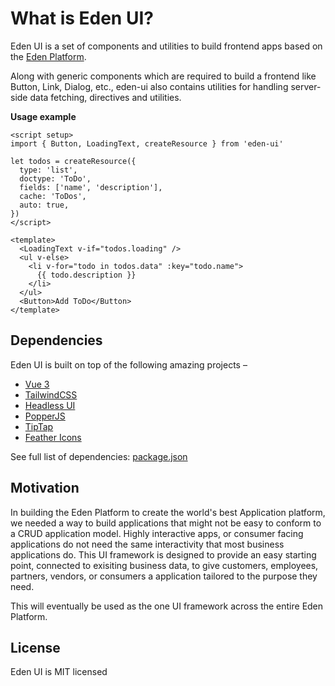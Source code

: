 # What is Eden UI?

Eden UI is a set of components and utilities to build frontend apps based on the
[Eden Platform](https://eden.dpcco.me).

Along with generic components which are required to build a frontend like
Button, Link, Dialog, etc., eden-ui also contains utilities for handling
server-side data fetching, directives and utilities.

**Usage example**

```vue
<script setup>
import { Button, LoadingText, createResource } from 'eden-ui'

let todos = createResource({
  type: 'list',
  doctype: 'ToDo',
  fields: ['name', 'description'],
  cache: 'ToDos',
  auto: true,
})
</script>

<template>
  <LoadingText v-if="todos.loading" />
  <ul v-else>
    <li v-for="todo in todos.data" :key="todo.name">
      {{ todo.description }}
    </li>
  </ul>
  <Button>Add ToDo</Button>
</template>
```

## Dependencies

Eden UI is built on top of the following amazing projects &ndash;

- [Vue 3](https://vuejs.org)
- [TailwindCSS](https://tailwindcss.com)
- [Headless UI](https://headlessui.com)
- [PopperJS](https://popper.js.org/)
- [TipTap](https://tiptap.dev)
- [Feather Icons](https://feathericons.com)

See full list of dependencies:
[package.json](https://github.com/eden-platform/ui/blob/main/package.json)

## Motivation

In building the Eden Platform to create the world's best Application platform,
we needed a way to build applications that might not be easy to conform to a
CRUD application model. Highly interactive apps, or consumer facing applications
do not need the same interactivity that most business applications do. This UI
framework is designed to provide an easy starting point, connected to exisiting
business data, to give customers, employees, partners, vendors, or consumers a
application tailored to the purpose they need.

This will eventually be used as the one UI framework across the entire Eden
Platform.

## License

Eden UI is MIT licensed

